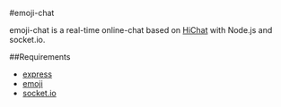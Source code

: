 #emoji-chat

emoji-chat is a real-time online-chat based on [HiChat](https://github.com/wayou/HiChat) with Node.js and socket.io.

##Requirements

* [express](https://github.com/visionmedia/express)
* [emoji](https://github.com/node-modules/emoji)
* [socket.io](http://socket.io/)
